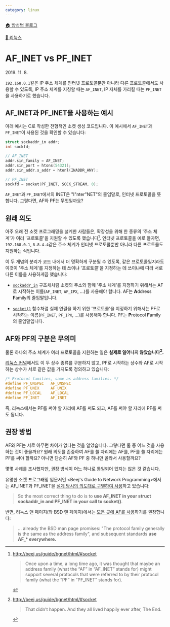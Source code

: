 ```yaml
---
category: linux
---
```


[🏠 방성범 블로그](/README.md)

[🐧 리눅스](/linux.md)

# AF_INET vs PF_INET

<time id="published" datetime="2019-11-08">2019. 11. 8.</time>

`192.168.0.1`같은 IP 주소 체계를 인터넷 프로토콜뿐만 아니라 다른 프로토콜에서도 사용할 수 있도록, IP 주소 체계를 지칭할 때는 `AF_INET`, IP 자체를 가리킬 때는 `PF_INET`을 사용하기로 했습니다.

## AF_INET과 PF_INET을 사용하는 예시

아래 예시는 C로 작성한 전형적인 소켓 생성 코드입니다. 이 예시에서 `AF_INET`과 `PF_INET`이 사용된 것을 확인할 수 있습니다:

```c
struct sockaddr_in addr;
int sockfd;

// AF_INET
addr.sin_family = AF_INET;
addr.sin_port = htons(54321);
addr.sin_addr.s_addr = htonl(INADDR_ANY);

// PF_INET
sockfd = socket(PF_INET, SOCK_STREAM, 0);
```

`AF_INET`과 `PF_INET`에서의 INET은 "I"nter"NET"의 줄임말로, 인터넷 프로토콜을 뜻합니다. 그렇다면, AF와 PF는 무엇일까요?

## 원래 의도

아주 오래 전 소켓 프로그래밍을 설계한 사람들은, 확장성을 위해 한 종류의 '주소 체계'가 여러 '프로토콜'을 지원할 수 있도록 했습니다[^bgnet-1]. 인터넷 프로토콜을 예로 들자면, `192.168.0.1`, `8.8.4.4`같은 주소 체계가 인터넷 프로토콜뿐만 아니라 다른 프로토콜도 지원하는 식입니다.

[^bgnet-1]: <http://beej.us/guide/bgnet/html/#socket>

    > Once upon a time, a long time ago, it was thought that maybe an address family (what the “AF” in “AF_INET” stands for) might support several protocols that were referred to by their protocol family (what the “PF” in “PF_INET” stands for).

이 두 개념의 분리가 코드 내에서 더 명확하게 구분될 수 있도록, 같은 프로토콜일지라도 이것이 '주소 체계'를 지정하는 데 쓰이냐 '프로토콜'을 지정하는 데 쓰이냐에 따라 서로 다른 이름을 사용하게끔 했습니다:

- [`sockaddr_in`](http://man7.org/linux/man-pages/man7/ip.7.html) 구조체처럼 소켓의 주소와 함께 '주소 체계'를 지정하기 위해서는 AF로 시작하는 이름(`AF_INET`, `AF_IPX`, …)를 사용해야 합니다. AF는 **A**ddress **F**amily의 줄임말입니다. 

- [`socket()`](http://man7.org/linux/man-pages/man2/socket.2.html) 함수처럼 실제 연결을 하기 위한 '프로토콜'을 지정하기 위해서는 PF로 시작하는 이름(`PF_INET`, `PF_IPX`, …)를 사용해야 합니다. PF는 **P**rotocol **F**amily의 줄임말입니다.

## AF와 PF의 구분은 무의미

물론 하나의 주소 체계가 여러 프로토콜을 지원하는 일은 **실제로 일어나지 않았습니다[^bgnet-2].**

[^bgnet-2]: <http://beej.us/guide/bgnet/html/#socket>

    > That didn’t happen. And they all lived happily ever after, The End.

[리눅스 커널](https://github.com/torvalds/linux/blob/26bc672134241a080a83b2ab9aa8abede8d30e1c/include/linux/socket.h#L215-L219)에서도 이 두 상수 종류를 구분하지 않고, PF로 시작하는 상수와 AF로 시작하는 상수가 서로 같은 값을 가지도록 정의하고 있습니다:

```c
/* Protocol families, same as address families. */
#define PF_UNSPEC	AF_UNSPEC
#define PF_UNIX		AF_UNIX
#define PF_LOCAL	AF_LOCAL
#define PF_INET		AF_INET
```

즉, 리눅스에서는 PF를 써야 할 자리에 AF를 써도 되고, AF를 써야 할 자리에 PF를 써도 됩니다.

## 권장 방법

AF와 PF는 서로 아무런 차이가 없다는 것을 알았습니다. 그렇다면 둘 중 어느 것을 사용하는 것이 좋을까요? 원래 의도를 존중하여 AF를 쓸 자리에는 AF를, PF를 쓸 자리에는 PF를 써야 할까요? 아니면 단순히 AF와 PF 중 하나만 골라서 사용할까요?

몇몇 사례를 조사했지만, 권장 방식이 어느 하나로 통일되어 있지는 않은 것 같습니다.

유명한 소켓 프로그래밍 입문서인 <Beej's Guide to Network Programming>에서는 AF_INET과 PF_INET을 [설계 당시의 의도대로 구별하여 사용](http://beej.us/guide/bgnet/html/#socket)하고 있습니다:

> So the most correct thing to do is to **use AF_INET in your struct sockaddr_in and PF_INET in your call to socket()**.

반면, 리눅스 맨 페이지(와 BSD 맨 페이지)에서는 [모든 곳에 AF를 사용](http://man7.org/linux/man-pages/man2/socket.2.html#NOTES)하기를 권장합니다:

> ... already the BSD man page promises: "The protocol family generally is the same as the address family", and subsequent standards **use AF_\* everywhere.**
